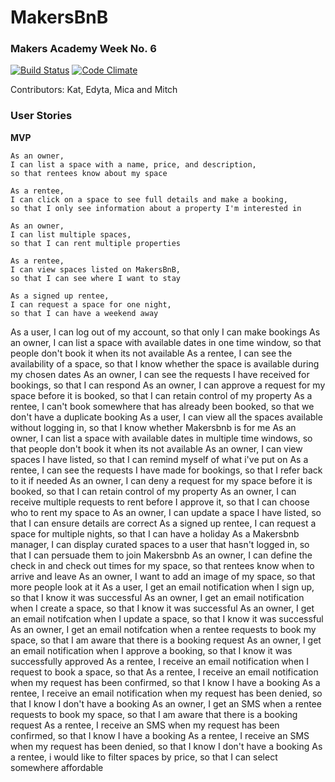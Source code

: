 # MakersBnB
### Makers Academy Week No. 6

[![Build Status](https://travis-ci.org/KatHicks/makersbnb.svg?branch=master)](https://travis-ci.org/KatHicks/makersbnb) [![Code Climate](https://codeclimate.com/github/KatHicks/makersbnb/badges/gpa.svg)](https://codeclimate.com/github/KatHicks/makersbnb)

Contributors: Kat, Edyta, Mica and Mitch

### User Stories

**MVP**

```
As an owner,
I can list a space with a name, price, and description,
so that rentees know about my space

As a rentee,
I can click on a space to see full details and make a booking,
so that I only see information about a property I'm interested in

As an owner,
I can list multiple spaces,
so that I can rent multiple properties

As a rentee,
I can view spaces listed on MakersBnB,
so that I can see where I want to stay

As a signed up rentee,
I can request a space for one night,
so that I can have a weekend away
```

As a user, I can log out of my account, so that only I can make bookings
As an owner, I can list a space with available dates in one time window, so that people don't book it when its not available
As a rentee, I can see the availability of a space, so that I know whether the space is available during my chosen dates
As an owner, I can see the requests I have received for bookings, so that I can respond
As an owner, I can approve a request for my space before it is booked, so that I can retain control of my property
As a rentee, I can't book somewhere that has already been booked, so that we don't have a duplicate booking
As a user, I can view all the spaces available without logging in, so that I know whether Makersbnb is for me
As an owner, I can list a space with available dates in multiple time windows, so that people don't book it when its not available
As an owner, I can view spaces I have listed, so that I can remind myself of what i've put on
As a rentee, I can see the requests I have made for bookings, so that I refer back to it if needed
As an owner, I can deny a request for my space before it is booked, so that I can retain control of my property
As an owner, I can receive multiple requests to rent before I approve it, so that I can choose who to rent my space to
As an owner, I can update a space I have listed, so that I can ensure details are correct
As a signed up rentee, I can request a space for multiple nights, so that I can have a holiday
As a Makersbnb manager, I can display curated spaces to a user that hasn't logged in, so that I can persuade them to join Makersbnb
As an owner, I can define the check in and check out times for my space, so that rentees know when to arrive and leave
As an owner, I want to add an image of my space, so that more people look at it
As a user, I get an email notification when I sign up, so that  I know it was successful
As an owner, I get an email notification when I create a space, so that I know it was successful
As an owner, I get an email notifcation when I update a space, so that I know it was successful
As an owner, I get an email notifcation when a rentee requests to book my space, so that I am aware that there is a booking request
As an owner, I get an email notification when I approve a booking, so that I know it was successfully approved
As a rentee, I receive an email notification when I request to book a space, so that
As a rentee, I receive an email notification when my request has been confirmed, so that I know I have a booking
As a rentee, I receive an email notification when my request has been denied, so that I know I don't have a booking
As an owner, I get an SMS when a rentee requests to book my space, so that I am aware that there is a booking request
As a rentee, I receive an SMS when my request has been confirmed, so that I know I have a booking
As a rentee, I receive an SMS when my request has been denied, so that I know I don't have a booking
As a rentee, i would like to filter spaces by price, so that I can select somewhere affordable

```
